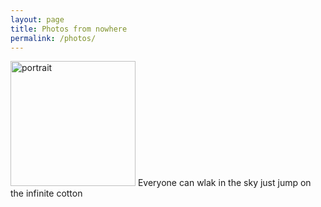 ```yaml
---
layout: page
title: Photos from nowhere
permalink: /photos/
---
```



<img src="/images/photo1.jpg" alt="portrait" width="200"/>
Everyone can wlak in the sky
just jump on the infinite cotton
